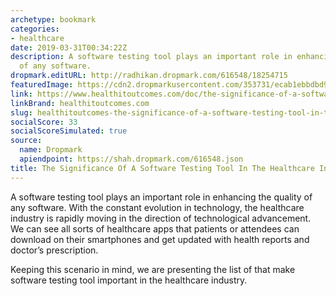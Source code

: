 ```yaml
---
archetype: bookmark
categories:
- healthcare
date: 2019-03-31T00:34:22Z
description: A software testing tool plays an important role in enhancing the quality
  of any software.
dropmark.editURL: http://radhikan.dropmark.com/616548/18254715
featuredImage: https://cdn2.dropmarkusercontent.com/353731/ecab1ebbdbd9fa378b557c0d48eba559b71db74028fb5fd86969fee27a7d1fa0/thumbnail/data_and_medicine.jpg?Expires=1557430062&Signature=cXGBAbg4mcoLVAWKSorH4iwxyoTN-mrKZ2JUPx2ML-yx5fab8X1O58b-hwDnhpXwvwB4KRkn~VQRwoO6kBWbkh8Sm4TfN~pvj3f8PmH3SeFoivEdnEeWAhbDZzGZffuLI33SN6o5OhlDv1G1qbD~9hvxCG0Ui6F6lNdmH9llqFwx~OiP7Ah7gfgpDMGVpqukw0eunspIejTQanJvN8zih5TEGXx8bCAaVVDPTVOAn7a7RIGAaUH8Y13zDdxNmS4yuDs6yeslFtznPWgOShVqPpScFj-EqAs80eosTVfutquNIsdXpe~exa0jS43s9ozM1SaGY~UOT6OUkCmOLyxqwA__&Key-Pair-Id=APKAITQYWVEN757ZA4KQ
link: https://www.healthitoutcomes.com/doc/the-significance-of-a-software-testing-tool-in-the-healthcare-industry-0001
linkBrand: healthitoutcomes.com
slug: healthitoutcomes-the-significance-of-a-software-testing-tool-in-the-healthcare-industry
socialScore: 33
socialScoreSimulated: true
source:
  name: Dropmark
  apiendpoint: https://shah.dropmark.com/616548.json
title: The Significance Of A Software Testing Tool In The Healthcare Industry
---
```

A software testing tool plays an important role in enhancing the quality of any software. With the constant evolution in technology, the healthcare industry is rapidly moving in the direction of technological advancement. We can see all sorts of healthcare apps that patients or attendees can download on their smartphones and get updated with health reports and doctor’s prescription.

Keeping this scenario in mind, we are presenting the list of that make software testing tool important in the healthcare industry.

